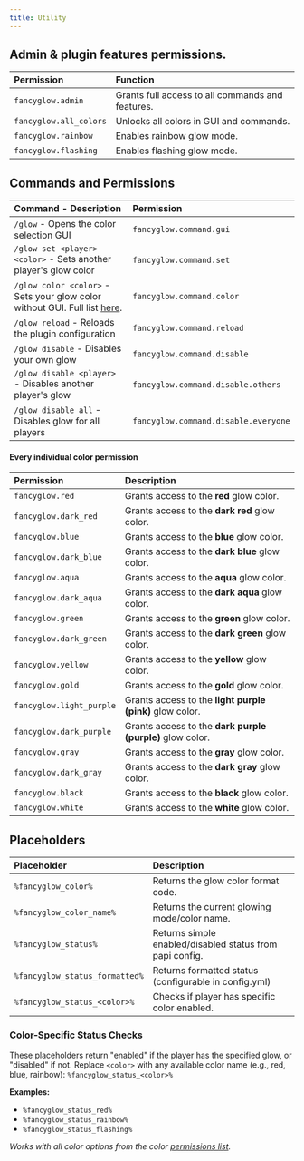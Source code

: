 ```yaml
---
title: Utility
---
```



## Admin & plugin features permissions.
| Permission             | Function                                         |
|:-----------------------|:-------------------------------------------------|
| `fancyglow.admin`      | Grants full access to all commands and features. |
| `fancyglow.all_colors` | Unlocks all colors in GUI and commands.          |
| `fancyglow.rainbow`    | Enables rainbow glow mode.                       |
| `fancyglow.flashing`   | Enables flashing glow mode.                      |

## Commands and Permissions
| Command - Description                                                                                           | Permission                           |
|:----------------------------------------------------------------------------------------------------------------|:-------------------------------------|
| `/glow` - Opens the color selection GUI                                                                         | `fancyglow.command.gui`              |
| `/glow set <player> <color>` - Sets another player's glow color                                                 | `fancyglow.command.set`              |
| `/glow color <color>` - Sets your glow color without GUI. Full list [here](#every-individual-color-permission). | `fancyglow.command.color`            |
| `/glow reload` - Reloads the plugin configuration                                                               | `fancyglow.command.reload`           |
| `/glow disable` - Disables your own glow                                                                        | `fancyglow.command.disable`          |
| `/glow disable <player>` - Disables another player's glow                                                       | `fancyglow.command.disable.others`   |
| `/glow disable all` - Disables glow for all players                                                             | `fancyglow.command.disable.everyone` |

#### Every individual color permission


| Permission | Description |
|:---|:---|
| `fancyglow.red` | Grants access to the **red** glow color. |
| `fancyglow.dark_red` | Grants access to the **dark red** glow color. |
| `fancyglow.blue` | Grants access to the **blue** glow color. |
| `fancyglow.dark_blue` | Grants access to the **dark blue** glow color. |
| `fancyglow.aqua` | Grants access to the **aqua** glow color. |
| `fancyglow.dark_aqua` | Grants access to the **dark aqua** glow color. |
| `fancyglow.green` | Grants access to the **green** glow color. |
| `fancyglow.dark_green` | Grants access to the **dark green** glow color. |
| `fancyglow.yellow` | Grants access to the **yellow** glow color. |
| `fancyglow.gold` | Grants access to the **gold** glow color. |
| `fancyglow.light_purple` | Grants access to the **light purple (pink)** glow color. |
| `fancyglow.dark_purple` | Grants access to the **dark purple (purple)** glow color. |
| `fancyglow.gray` | Grants access to the **gray** glow color. |
| `fancyglow.dark_gray` | Grants access to the **dark gray** glow color. |
| `fancyglow.black` | Grants access to the **black** glow color. |
| `fancyglow.white` | Grants access to the **white** glow color. |

## Placeholders
| Placeholder                    | Description                                              |
|:-------------------------------|:---------------------------------------------------------| 
| `%fancyglow_color%`            | Returns the glow color format code.                      |
| `%fancyglow_color_name%`       | Returns the current glowing mode/color name.             |
| `%fancyglow_status%`           | Returns simple enabled/disabled status from papi config. |
| `%fancyglow_status_formatted%` | Returns formatted status (configurable in config.yml)    |
| `%fancyglow_status_<color>%`   | Checks if player has specific color enabled.             |

### Color-Specific Status Checks
These placeholders return "enabled" if the player has the specified glow, or "disabled" if not. Replace `<color>` with any available color name (e.g., red, blue, rainbow): `%fancyglow_status_<color>%`

**Examples:**
- `%fancyglow_status_red%`
- `%fancyglow_status_rainbow%`
- `%fancyglow_status_flashing%`

*Works with all color options from the color [permissions list](#every-individual-color-permission).*